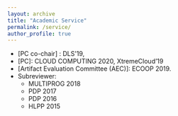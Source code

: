 ```yaml
---
layout: archive
title: "Academic Service"
permalink: /service/
author_profile: true
---
```


* [PC co-chair] : DLS'19, 
* [PC]: CLOUD COMPUTING 2020, XtremeCloud’19
* [Artifact Evaluation Committee (AEC)]: ECOOP 2019.
* Subreviewer:
  * MULTIPROG 2018
  * PDP 2017
  * PDP 2016
  * HLPP 2015

